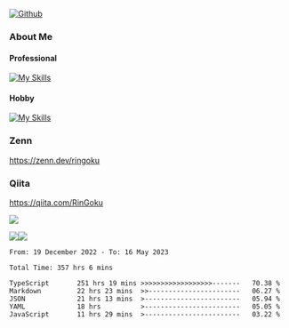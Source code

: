 [![Github](https://img.shields.io/github/followers/RinGoku?label=Follow&style=social)](https://github.com/skyt-a)

### About Me
#### Professional
[![My Skills](https://skillicons.dev/icons?i=react,ts,js,nodejs,java,graphql,firebase,githubactions&theme=light)](https://skillicons.dev)
#### Hobby
[![My Skills](https://skillicons.dev/icons?i=unity,rust,py&theme=light)](https://skillicons.dev)

### Zenn
https://zenn.dev/ringoku
### Qiita
https://qiita.com/RinGoku


![](https://github-profile-summary-cards.vercel.app/api/cards/profile-details?username=skyt-a&theme=default)

![](https://github-profile-summary-cards.vercel.app/api/cards/repos-per-language?username=skyt-a&theme=default)![](https://github-profile-summary-cards.vercel.app/api/cards/stats?username=RinGoku&theme=default)

<!--START_SECTION:waka-->

```text
From: 19 December 2022 - To: 16 May 2023

Total Time: 357 hrs 6 mins

TypeScript       251 hrs 19 mins >>>>>>>>>>>>>>>>>>-------   70.38 %
Markdown         22 hrs 23 mins  >>-----------------------   06.27 %
JSON             21 hrs 13 mins  >------------------------   05.94 %
YAML             18 hrs          >------------------------   05.05 %
JavaScript       11 hrs 29 mins  >------------------------   03.22 %
```

<!--END_SECTION:waka-->
